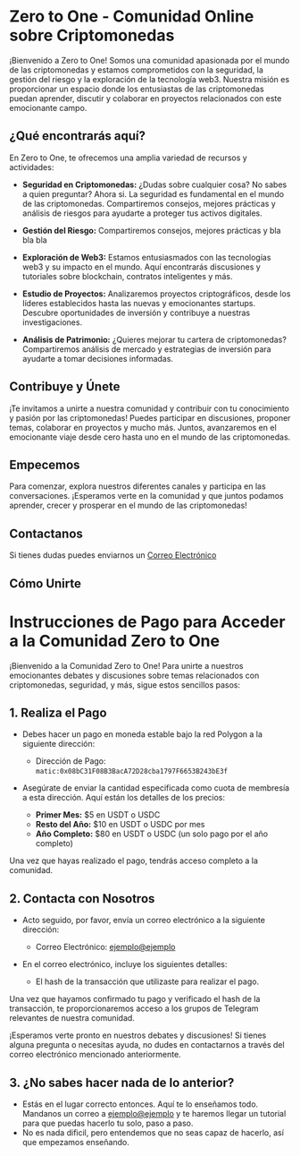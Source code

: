 # Zero to One - Comunidad Online sobre Criptomonedas

¡Bienvenido a Zero to One! Somos una comunidad apasionada por el mundo de las criptomonedas y estamos comprometidos con la seguridad, la gestión del riesgo y la exploración de la tecnología web3. Nuestra misión es proporcionar un espacio donde los entusiastas de las criptomonedas puedan aprender, discutir y colaborar en proyectos relacionados con este emocionante campo.

## ¿Qué encontrarás aquí?

En Zero to One, te ofrecemos una amplia variedad de recursos y actividades:

- **Seguridad en Criptomonedas:** ¿Dudas sobre cualquier cosa? No sabes a quien preguntar? Ahora si. La seguridad es fundamental en el mundo de las criptomonedas. Compartiremos consejos, mejores prácticas y análisis de riesgos para ayudarte a proteger tus activos digitales. 

- **Gestión del Riesgo:** Compartiremos consejos, mejores prácticas y bla bla bla

- **Exploración de Web3:** Estamos entusiasmados con las tecnologías web3 y su impacto en el mundo. Aquí encontrarás discusiones y tutoriales sobre blockchain, contratos inteligentes y más.

- **Estudio de Proyectos:** Analizaremos proyectos criptográficos, desde los líderes establecidos hasta las nuevas y emocionantes startups. Descubre oportunidades de inversión y contribuye a nuestras investigaciones.

- **Análisis de Patrimonio:** ¿Quieres mejorar tu cartera de criptomonedas? Compartiremos análisis de mercado y estrategias de inversión para ayudarte a tomar decisiones informadas.

## Contribuye y Únete

¡Te invitamos a unirte a nuestra comunidad y contribuir con tu conocimiento y pasión por las criptomonedas! Puedes participar en discusiones, proponer temas, colaborar en proyectos y mucho más. Juntos, avanzaremos en el emocionante viaje desde cero hasta uno en el mundo de las criptomonedas.

## Empecemos

Para comenzar, explora nuestros diferentes canales y participa en las conversaciones. ¡Esperamos verte en la comunidad y que juntos podamos aprender, crecer y prosperar en el mundo de las criptomonedas!

## Contactanos

Si tienes dudas puedes enviarnos un [Correo Electrónico](mailto:zero.unreleased@outlook.com)

## Cómo Unirte
# Instrucciones de Pago para Acceder a la Comunidad Zero to One

¡Bienvenido a la Comunidad Zero to One! Para unirte a nuestros emocionantes debates y discusiones sobre temas relacionados con criptomonedas, seguridad, y más, sigue estos sencillos pasos:

## 1. Realiza el Pago

- Debes hacer un pago en moneda estable bajo la red Polygon a la siguiente dirección:
  - Dirección de Pago: `matic:0x08bC31F08B3BacA72D28cba1797F6653B243bE3f`
  
- Asegúrate de enviar la cantidad especificada como cuota de membresía a esta dirección. Aquí están los detalles de los precios:

  - **Primer Mes:** $5 en USDT o USDC
  - **Resto del Año:** $10 en USDT o USDC por mes
  - **Año Completo:** $80 en USDT o USDC (un solo pago por el año completo)

Una vez que hayas realizado el pago, tendrás acceso completo a la comunidad.

## 2. Contacta con Nosotros

- Acto seguido, por favor, envía un correo electrónico a la siguiente dirección:
  - Correo Electrónico: [ejemplo@ejemplo](mailto:zero.unreleased@outlook.com)
  
- En el correo electrónico, incluye los siguientes detalles:
  - El hash de la transacción que utilizaste para realizar el pago.
  
Una vez que hayamos confirmado tu pago y verificado el hash de la transacción, te proporcionaremos acceso a los grupos de Telegram relevantes de nuestra comunidad.

¡Esperamos verte pronto en nuestros debates y discusiones! Si tienes alguna pregunta o necesitas ayuda, no dudes en contactarnos a través del correo electrónico mencionado anteriormente.

## 3. ¿No sabes hacer nada de lo anterior?

- Estás en el lugar correcto entonces. Aquí te lo enseñamos todo. Mandanos un correo a [ejemplo@ejemplo](mailto:ejemplo@ejemplo) y te haremos llegar un tutorial para que puedas hacerlo tu solo, paso a paso.
- No es nada dificil, pero entendemos que no seas capaz de hacerlo, así que empezamos enseñando.
  

